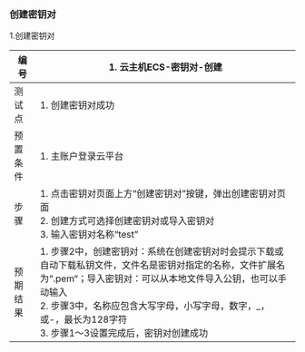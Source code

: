 ### 创建密钥对

1.创建密钥对

| 编号     | 1. 云主机ECS-密钥对-创建                                     |
| -------- | ------------------------------------------------------------ |
| 测试点   | 1. 创建密钥对成功                                            |
| 预置条件 | 1. 主账户登录云平台                                          |
| 步骤     | 1. 点击密钥对页面上方“创建密钥对”按键，弹出创建密钥对页面<br />2. 创建方式可选择创建密钥对或导入密钥对<br />3. 输入密钥对名称“test” |
| 预期结果 | 1. 步骤2中，创建密钥对：系统在创建密钥对时会提示下载或自动下载私钥文件，文件名是密钥对指定的名称，文件扩展名为“.pem“；导入密钥对：可以从本地文件导入公钥，也可以手动输入<br />2. 步骤3中，名称应包含大写字母，小写字母，数字，_，或-，最长为128字符<br />3. 步骤1～3设置完成后，密钥对创建成功 |

